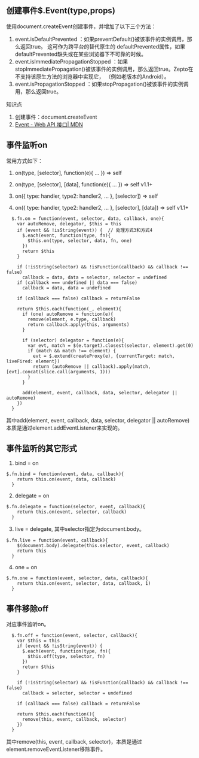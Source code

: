 ## 创建事件$.Event(type,props)
使用document.createEvent创建事件，并增加了以下三个方法：
1. event.isDefaultPrevented ：如果preventDefault()被该事件的实例调用，那么返回true。 这可作为跨平台的替代原生的 defaultPrevented属性，如果 defaultPrevented缺失或在某些浏览器下不可靠的时候。
2. event.isImmediatePropagationStopped ：如果stopImmediatePropagation()被该事件的实例调用，那么返回true。Zepto在不支持该原生方法的浏览器中实现它，  （例如老版本的Android）。
3. event.isPropagationStopped ：如果stopPropagation()被该事件的实例调用，那么返回true。

知识点
1. 创建事件：document.createEvent
2. [Event - Web API 接口| MDN](https://developer.mozilla.org/zh-CN/docs/Web/API/Event)

## 事件监听on
常用方式如下：

1. on(type, [selector], function(e){ ... })   ⇒ self

2. on(type, [selector], [data], function(e){ ... })   ⇒ self v1.1+

3. on({ type: handler, type2: handler2, ... }, [selector])   ⇒ self

4. on({ type: handler, type2: handler2, ... }, [selector], [data])   ⇒ self v1.1+

```
  $.fn.on = function(event, selector, data, callback, one){
    var autoRemove, delegator, $this = this
    if (event && !isString(event)) {  // 处理方式3和方式4
      $.each(event, function(type, fn){
        $this.on(type, selector, data, fn, one)
      })
      return $this
    }

    if (!isString(selector) && !isFunction(callback) && callback !== false)
      callback = data, data = selector, selector = undefined
    if (callback === undefined || data === false)
      callback = data, data = undefined

    if (callback === false) callback = returnFalse

    return $this.each(function(_, element){
      if (one) autoRemove = function(e){
        remove(element, e.type, callback)
        return callback.apply(this, arguments)
      }

      if (selector) delegator = function(e){
        var evt, match = $(e.target).closest(selector, element).get(0)
        if (match && match !== element) {
          evt = $.extend(createProxy(e), {currentTarget: match, liveFired: element})
          return (autoRemove || callback).apply(match, [evt].concat(slice.call(arguments, 1)))
        }
      }

      add(element, event, callback, data, selector, delegator || autoRemove)
    })
  }
```
其中add(element, event, callback, data, selector, delegator || autoRemove)本质是通过element.addEventListener来实现的。

## 事件监听的其它形式
1. bind = on
```
$.fn.bind = function(event, data, callback){
    return this.on(event, data, callback)
  }
```
2. delegate = on
```
$.fn.delegate = function(selector, event, callback){
    return this.on(event, selector, callback)
  }
```
3. live = delegate, 其中selector指定为document.body。
```
$.fn.live = function(event, callback){
    $(document.body).delegate(this.selector, event, callback)
    return this
  }
```
4. one = on
```
$.fn.one = function(event, selector, data, callback){
    return this.on(event, selector, data, callback, 1)
  }
```
## 事件移除off
对应事件监听on。
```
  $.fn.off = function(event, selector, callback){
    var $this = this
    if (event && !isString(event)) {
      $.each(event, function(type, fn){
        $this.off(type, selector, fn)
      })
      return $this
    }

    if (!isString(selector) && !isFunction(callback) && callback !== false)
      callback = selector, selector = undefined

    if (callback === false) callback = returnFalse

    return $this.each(function(){
      remove(this, event, callback, selector)
    })
  }
```
其中remove(this, event, callback, selector)，本质是通过element.removeEventListener移除事件。
